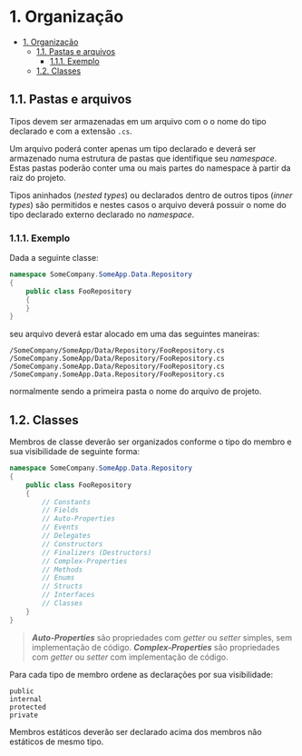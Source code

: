 # 1. Organização

<!-- TOC -->

- [1. Organização](#1-organização)
    - [1.1. Pastas e arquivos](#11-pastas-e-arquivos)
        - [1.1.1. Exemplo](#111-exemplo)
    - [1.2. Classes](#12-classes)

<!-- /TOC -->

## 1.1. Pastas e arquivos

Tipos devem ser armazenadas em um arquivo com o o nome do tipo declarado e com a extensão `.cs`.

Um arquivo poderá conter apenas um tipo declarado e deverá ser armazenado numa estrutura de pastas que identifique seu _namespace_. Estas pastas poderão conter uma ou mais partes do namespace à partir da raiz do projeto.

Tipos aninhados (_nested types_) ou declarados dentro de outros tipos (_inner types_) são permitidos e nestes casos o arquivo deverá possuir o nome do tipo declarado externo declarado no _namespace_.

### 1.1.1. Exemplo

Dada a seguinte classe:

```C#
namespace SomeCompany.SomeApp.Data.Repository
{
    public class FooRepository
    {
    }
}
```

seu arquivo deverá estar alocado em uma das seguintes maneiras:

```Plain
/SomeCompany/SomeApp/Data/Repository/FooRepository.cs
/SomeCompany.SomeApp/Data/Repository/FooRepository.cs
/SomeCompany.SomeApp.Data/Repository/FooRepository.cs
/SomeCompany.SomeApp.Data.Repository/FooRepository.cs
```

normalmente sendo a primeira pasta o nome do arquivo de projeto.

## 1.2. Classes

Membros de classe deverão ser organizados conforme o tipo do membro e sua visibilidade de seguinte forma:

```C#
namespace SomeCompany.SomeApp.Data.Repository
{
    public class FooRepository
    {
        // Constants
        // Fields
        // Auto-Properties
        // Events
        // Delegates
        // Constructors
        // Finalizers (Destructors)
        // Complex-Properties
        // Methods
        // Enums
        // Structs
        // Interfaces
        // Classes
    }
}
```

> ___Auto-Properties___ são propriedades com _getter_ ou _setter_ simples, sem implementação de código. ___Complex-Properties___ são propriedades com _getter_ ou _setter_ com implementação de código.

Para cada tipo de membro ordene as declarações por sua visibilidade:

```Plain
public
internal
protected
private
```

Membros estáticos deverão ser declarado acima dos membros não estáticos de mesmo tipo.
